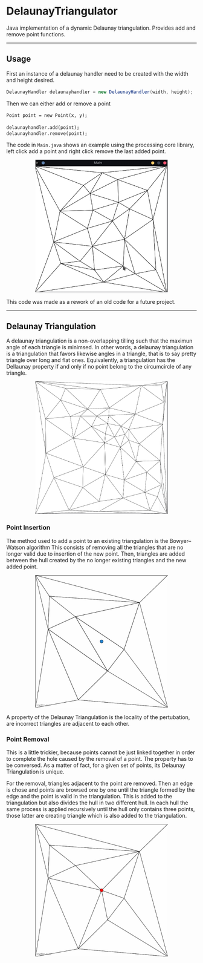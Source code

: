 # DelaunayTriangulator
Java implementation of a dynamic Delaunay triangulation. Provides add and remove point functions.

---
## Usage

First an instance of a delaunay handler need to be created with the width and height desired.
```java
DelaunayHandler delaunayhandler = new DelaunayHandler(width, height);
```
Then we can either add or remove a point
```
Point point = new Point(x, y);

delaunayhandler.add(point);
delaunayhandler.remove(point);
```

The code in ```Main.java``` shows an example using the processing core library, left click add a point and right click remove the last added point.

<p align="center">
<img src="https://github.com/Omeganx/DelaunayTriangulator/blob/master/ressources/example.png?raw=true" width="350" height="350">
</p>


This code was made as a rework of an old code for a future project.


---

## Delaunay Triangulation
A delaunay triangulation is a non-overlapping tilling such that the maximun angle of each triangle is minimsed.
In other words, a delaunay triangulation is a triangulation that favors likewise angles in a triangle, that is to say pretty triangle over long and flat ones.
Equivalently, a triangulation has the Dellaunay property if and only if no point belong to the circumcircle of any triangle.

<p align="center">
<img src="https://github.com/Omeganx/DelaunayTriangulator/blob/master/ressources/delaunay_triangulation.png?raw=true" width="350" height="350" title="Example of a delaunay triangulation">
</p>

### Point Insertion
The method used to add a point to an existing triangulation is the Bowyer–Watson algorithm
This consists of removing all the triangles that are no longer valid due to insertion of the new point. Then, triangles are added between the hull created by
the no longer existing triangles and the new added point.

<p align="center">
<img src="https://github.com/Omeganx/DelaunayTriangulator/blob/master/ressources/add.gif?raw=true" width="350" height="350" title="Example of a delaunay triangulation">
</p>
A property of the Delaunay Triangulation is the locality of the pertubation, are incorrect triangles are adjacent to each other.

### Point Removal

This is a little trickier, because points cannot be just linked together in order to complete the hole caused by the removal of a point. The property has to be conversed.
As a matter of fact, for a given set of points, its Delaunay Triangulation is unique.

For the removal, triangles adjacent to the point are removed. Then an edge is chose and points are browsed one by one until the triangle formed by the edge and the point is valid 
in the triangulation. This is added to the triangulation but also divides the hull in two different hull. In each hull the same process is applied recursively until the hull only contains three points, those latter are creating triangle which is also added to the triangulation.
<p align="center">
<img src="https://github.com/Omeganx/DelaunayTriangulator/blob/master/ressources/remove.gif?raw=true" width="350" height="350" title="Example of a delaunay triangulation">
</p>

